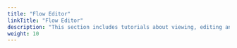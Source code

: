 ```yaml
---
title: "Flow Editor"
linkTitle: "Flow Editor"
description: "This section includes tutorials about viewing, editing and debugging flows on the {{% ctx %}} platform."
weight: 10
---
```


